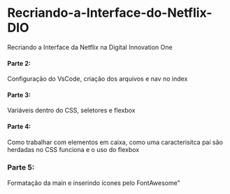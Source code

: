 # Recriando-a-Interface-do-Netflix-DIO
Recriando a Interface da Netflix na Digital Innovation One

#### Parte 2: 
Configuração do VsCode, criação dos arquivos e nav no index
#### Parte 3: 
Variáveis dentro do CSS, seletores e flexbox

#### Parte 4: 
Como trabalhar com elementos em caixa, como uma caracterisitca pai são herdadas no CSS funciona e o uso do flexbox

### Parte 5:
Formatação da main e inserindo ícones pelo FontAwesome"
